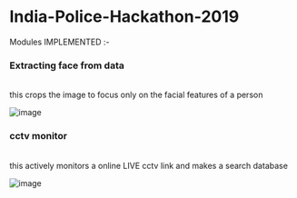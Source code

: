 # India-Police-Hackathon-2019

Modules IMPLEMENTED :-

### Extracting face from data
<br />
 this crops the image to focus only on the facial features of a person
 
 ![image](https://user-images.githubusercontent.com/29069343/69004596-21530c80-093c-11ea-94d5-32a4cf78d06f.png)
 
 
 ### cctv monitor
<br />
  this actively monitors a online LIVE cctv link and makes a search database
  
  ![image](https://user-images.githubusercontent.com/29069343/69004616-75f68780-093c-11ea-8cb4-96d7173ec0e0.png)
  
  
 
 

